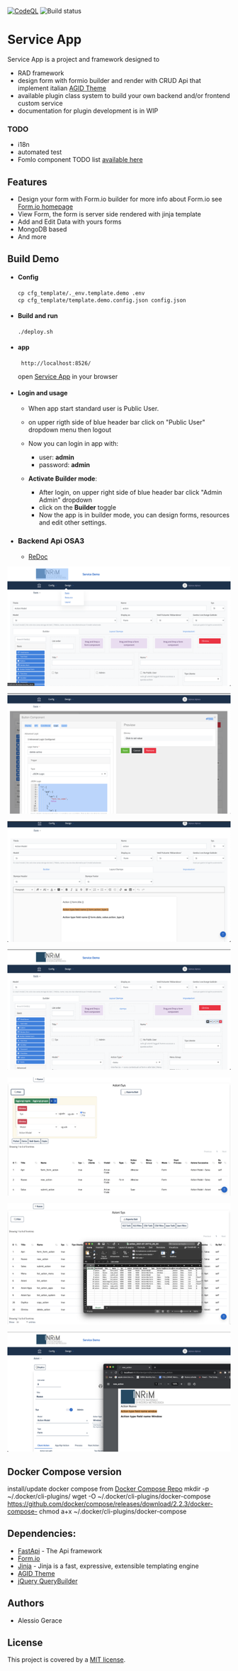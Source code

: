 [![CodeQL](https://github.com/INRIM/service-app/workflows/CodeQL/badge.svg)](https://github.com/INRIM/service-app/actions?query=workflow%3ACodeQL "Code quality workflow status")
![Build status](https://img.shields.io/github/license/INRIM/service-app)
# Service App

Service App is a project and framework designed to

- RAD framework
- design form with formio builder and render with CRUD Api that implement
  italian [AGID Theme](https://github.com/italia/bootstrap-italia/)
- available plugin class system to build your own backend and/or frontend custom service
- documentation for plugin development is in WIP

### TODO

- i18n
- automated test
- FomIo component TODO list [available here](https://github.com/INRIM/service-app/blob/master/web-client/core/themes/italia/README.md)

## Features

- Design your form with Form.io builder for more info about Form.io see [Form.io homepage](https://www.form.io)
- View Form, the form is server side rendered with jinja template
- Add and Edit Data with yours forms
- MongoDB based
- And more

## Build Demo

- #### Config
  
    ```
    cp cfg_template/._env.template.demo .env
    cp cfg_template/template.demo.config.json config.json 
    ```

- #### Build and run
    ```
    ./deploy.sh
    ```

- #### app
    ```
     http://localhost:8526/
    ```
  open [Service App](http://localhost:8526/login/) in your browser 
  
- #### Login and usage
  
  -  When app start standard user is Public User.
  -  on upper rigth side of blue header bar click on "Public User" dropdown menu then logout
  -  Now you can login in app with:
     - user:  **admin**
     - password: **admin**

  - **Activate Builder mode**:
    - After login, on upper right side of blue header bar click "Admin Admin" dropdown
    - click on the **Builder** toggle 
    - Now the app is in builder mode, you can design forms, resources and edit other settings.
  
- ### Backend Api OSA3
 
  - [ReDoc](http://localhost:8225/redoc)


![Screen](gallery/form-design.png "Screen")

![Screen](gallery/form-design-json-logic.png "Screen")

![Screen](gallery/report-design.png "Screen")

![Screen](gallery/report-add-print-button.png "Screen")

![Screen](gallery/list-view-filter.png "Screen")

![Screen](gallery/export-xls.png "Screen")

![Screen](gallery/report-pdf-record.png "Screen")

## Docker Compose version

install/update docker compose from [Docker Compose Repo](https://github.com/docker/compose/releases)
mkdir -p ~/.docker/cli-plugins/
wget -O ~/.docker/cli-plugins/docker-compose https://github.com/docker/compose/releases/download/2.2.3/docker-compose-<SO>
chmod a+x ~/.docker/cli-plugins/docker-compose

## Dependencies:

* [FastApi](https://fastapi.tiangolo.com) - The Api framework
* [Form.io](https://www.form.io)
* [Jinja](https://github.com/pallets/jinja) - Jinja is a fast, expressive, extensible templating engine
* [AGID Theme](https://github.com/italia/bootstrap-italia/)
* [jQuery QueryBuilder](https://querybuilder.js.org/)

Authors
------------

- Alessio Gerace

## License

This project is covered by a [MIT license](https://github.com/INRIM/service-app/blob/master/LICENSE).